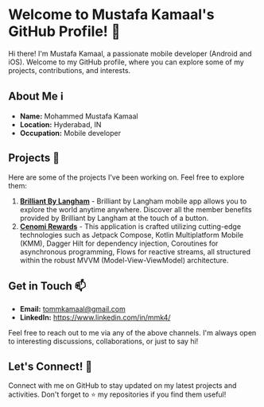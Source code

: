 # Welcome to Mustafa Kamaal's GitHub Profile! 👋

Hi there! I'm Mustafa Kamaal, a passionate mobile developer (Android and iOS). Welcome to my GitHub profile, where you can explore some of my projects, contributions, and interests.

## About Me ℹ️

- **Name:** Mohammed Mustafa Kamaal
- **Location:** Hyderabad, IN
- **Occupation:** Mobile developer

## Projects 🚀

Here are some of the projects I've been working on. Feel free to explore them:

1. **[Brilliant By Langham](https://apps.apple.com/in/app/brilliant-by-langham/id6449087255)** - Brilliant by Langham mobile app allows you to explore the world anytime anywhere. Discover all the member benefits provided by Brilliant by Langham at the touch of a button.
2. **[Cenomi Rewards](https://play.google.com/store/search?q=cenomi+rewards&c=apps&hl=en_IN&gl=US)** - This application is crafted utilizing cutting-edge technologies such as Jetpack Compose, Kotlin Multiplatform Mobile (KMM), Dagger Hilt for dependency injection, Coroutines for asynchronous programming, Flows for reactive streams, all structured within the robust MVVM (Model-View-ViewModel) architecture.

## Get in Touch 📫

- **Email:** tommkamaal@gmail.com
- **LinkedIn:** https://www.linkedin.com/in/mmk4/

Feel free to reach out to me via any of the above channels. I'm always open to interesting discussions, collaborations, or just to say hi!

## Let's Connect! 🤝

Connect with me on GitHub to stay updated on my latest projects and activities. Don't forget to ⭐️ my repositories if you find them useful!

